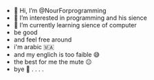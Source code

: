- 👋 Hi, I’m @NourForprogramming
- 👀 I’m interested in programming and his sience
- 🌱 I’m currently learning sience of computer
- be good 
- and feel free around 
- i'm arabic 🇲🇦
- and my englich is too faible 😅
- the best for me the mute 😐
- bye 👋 . . . .


<!---
NourForprogramming/NourForprogramming is a ✨ special ✨ repository because its `README.md` (this file) appears on your GitHub profile.
You can click the Preview link to take a look at your changes.
--->
